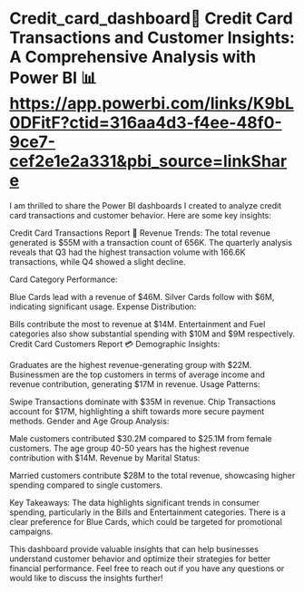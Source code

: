 # Credit_card_dashboard🚀 Credit Card Transactions and Customer Insights: A Comprehensive Analysis with Power BI 📊 https://app.powerbi.com/links/K9bL0DFitF?ctid=316aa4d3-f4ee-48f0-9ce7-cef2e1e2a331&pbi_source=linkShare

I am thrilled to share the Power BI dashboards I created to analyze credit card transactions and customer behavior. Here are some key insights:

Credit Card Transactions Report 🏦
Revenue Trends: The total revenue generated is $55M with a transaction count of 656K. The quarterly analysis reveals that Q3 had the highest transaction volume with 166.6K transactions, while Q4 showed a slight decline.

Card Category Performance:

Blue Cards lead with a revenue of $46M.
Silver Cards follow with $6M, indicating significant usage.
Expense Distribution:

Bills contribute the most to revenue at $14M.
Entertainment and Fuel categories also show substantial spending with $10M and $9M respectively.
Credit Card Customers Report 💳
Demographic Insights:

Graduates are the highest revenue-generating group with $22M.
Businessmen are the top customers in terms of average income and revenue contribution, generating $17M in revenue.
Usage Patterns:

Swipe Transactions dominate with $35M in revenue.
Chip Transactions account for $17M, highlighting a shift towards more secure payment methods.
Gender and Age Group Analysis:

Male customers contributed $30.2M compared to $25.1M from female customers.
The age group 40-50 years has the highest revenue contribution with $14M.
Revenue by Marital Status:

Married customers contribute $28M to the total revenue, showcasing higher spending compared to single customers.


Key Takeaways:
The data highlights significant trends in consumer spending, particularly in the Bills and Entertainment categories.
There is a clear preference for Blue Cards, which could be targeted for promotional campaigns.



This dashboard provide valuable insights that can help businesses understand customer behavior and optimize their strategies for better financial performance. Feel free to reach out if you have any questions or would like to discuss the insights further!

